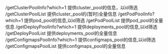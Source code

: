 /getClusterPoolInfo?which=1     提供cluster_pool的信息，以id筛选
/getClusterPoolList             提供cluster_pool的(暂时)全量信息
/getPodPoolInfo?which=1         提供pod_pool的信息,以id筛选
/getPodPoolList                 提供pod_pool的全量信息
/getDeployPoolInfo?which=1      提供deployments_pool的信息,以id筛选
/getDeployPoolList              提供deployments_pool的全量信息
/getConfigmapsPoolInfo?which=1  提供configmaps_pool的信息,以id筛选
/getConfigmapsPoolList          提供configmaps_pool的全量信息